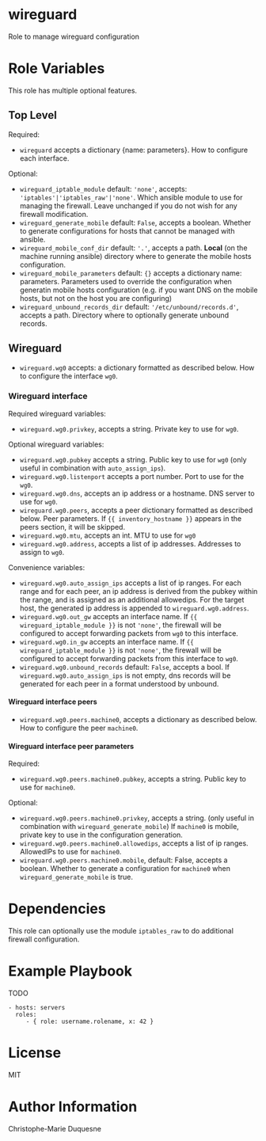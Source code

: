 wireguard
=========

Role to manage wireguard configuration

# Role Variables

This role has multiple optional features.

## Top Level

Required:

* `wireguard` accepts a dictionary \{name: parameters\}. How to configure each interface.

Optional:

* `wireguard_iptable_module` default: `'none'`, accepts: `'iptables'|'iptables_raw'|'none'`. Which ansible module to use for managing the firewall. Leave unchanged if you do not wish for any firewall modification.
* `wireguard_generate_mobile` default: `False`, accepts a boolean. Whether to generate configurations for hosts that cannot be managed with ansible.
* `wireguard_mobile_conf_dir` default: `'.'`, accepts a path. **Local** (on the machine running ansible) directory where to generate the mobile hosts configuration.
* `wireguard_mobile_parameters` default: `{}` accepts a dictionary name: parameters. Parameters used to override the configuration when generatin mobile hosts configuration (e.g. if you want DNS on the mobile hosts, but not on the host you are configuring)
* `wireguard_unbound_records_dir` default: `'/etc/unbound/records.d'`, accepts a path. Directory where to optionally generate unbound records.

## Wireguard

* `wireguard.wg0` accepts: a dictionary formatted as described below. How to configure the interface `wg0`.

### Wireguard interface

Required wireguard variables:

* `wireguard.wg0.privkey`, accepts a string. Private key to use for `wg0`.

Optional wireguard variables:

* `wireguard.wg0.pubkey` accepts a string. Public key to use for `wg0` (only useful in combination with `auto_assign_ips`).
* `wireguard.wg0.listenport` accepts a port number. Port to use for the `wg0`.
* `wireguard.wg0.dns`, accepts an ip address or a hostname. DNS server to use for `wg0`.
* `wireguard.wg0.peers`, accepts a peer dictionary formatted as described below. Peer parameters. If `{{ inventory_hostname }}` appears in the peers section, it will be skipped.
* `wireguard.wg0.mtu`, accepts an int. MTU to use for `wg0`
* `wireguard.wg0.address`, accepts a list of ip addresses. Addresses to assign to `wg0`.

Convenience variables:

* `wireguard.wg0.auto_assign_ips` accepts a list of ip ranges. For each range and for each peer, an ip address is derived from the pubkey within the range, and is assigned as an additional allowedips. For the target host, the generated ip address is appended to `wireguard.wg0.address`.
* `wireguard.wg0.out_gw` accepts an interface name. If `{{ wireguard_iptable_module }}` is not `'none'`, the firewall will be configured to accept forwarding packets from `wg0` to this interface.
* `wireguard.wg0.in_gw` accepts an interface name. If `{{ wireguard_iptable_module }}` is not `'none'`, the firewall will be configured to accept forwarding packets from this interface to `wg0`.
* `wireguard.wg0.unbound_records` default: `False`, accepts a bool. If `wireguard.wg0.auto_assign_ips` is not empty, dns records will be generated for each peer in a format understood by unbound.

#### Wireguard interface peers

* `wireguard.wg0.peers.machine0`, accepts a dictionary as described below. How to configure the peer `machine0`.

#### Wireguard interface peer parameters

Required:

* `wireguard.wg0.peers.machine0.pubkey`, accepts a string. Public key to use for `machine0`.

Optional:

* `wireguard.wg0.peers.machine0.privkey`, accepts a string. (only useful in combination with `wireguard_generate_mobile`) If `machine0` is mobile, private key to use in the configuration generation.
* `wireguard.wg0.peers.machine0.allowedips`, accepts a list of ip ranges. AllowedIPs to use for `machine0`.
* `wireguard.wg0.peers.machine0.mobile`, default: False, accepts a boolean. Whether to generate a configuration for `machine0` when `wireguard_generate_mobile` is true.

# Dependencies

This role can optionally use the module `iptables_raw` to do additional
firewall configuration.

# Example Playbook

TODO

    - hosts: servers
      roles:
         - { role: username.rolename, x: 42 }

# License

MIT

# Author Information

Christophe-Marie Duquesne
